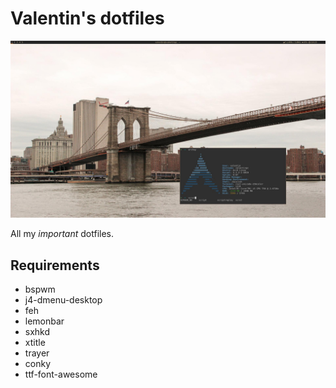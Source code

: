 # Valentin's dotfiles

![My configuration](preview.jpg)

All my *important* dotfiles.

## Requirements 
- bspwm
- j4-dmenu-desktop
- feh
- lemonbar
- sxhkd
- xtitle
- trayer
- conky
- ttf-font-awesome
